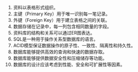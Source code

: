 

1. 资料以表格形式组织。
2. 主键（Primary Key）用于唯一识别每一笔记录。
3. 外键（Foreign Key）用于建立表格之间的关联。
4. 数据存储在记录中，每一列包含相同数量的字段。
5. 资料库的结构和关系可以通过ER图表达。
6. SQL是一种用于操作关系型数据库的语言。
7. ACID模型保证数据操作的原子性、一致性、隔离性和持久性。
8. 数据库能够提供高效的查询和快速的数据存取。
9. 数据库能够提供数据安全性和压缩储存等功能。
10. 数据库的设计应该考虑到性能、安全和可扩展性等因素。